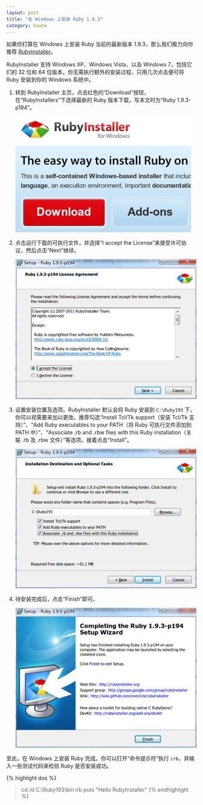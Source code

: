 ```yaml
---
layout: post
title: "在 Windows 上安装 Ruby 1.9.3"
category: howto
---
```


如果你打算在 Windows 上安装 Ruby 当前的最新版本
1.9.3，那么我们极力向你推荐 [RubyInstaller][i]。

RubyInstaller 支持 Windows XP、Windows Vista、以及 Windows 7，包括它们的 32
位和 64 位版本。你无需执行额外的安装过程，只用几次点击便可将 Ruby 安装到你的
Windows 系统中。

1. 转到 RubyInstaller
   主页，点击红色的“Download”按钮，在“RubyInstallers”下选择最新的 Ruby
   版本下载，写本文时为“Ruby 1.9.3-p194”。

   ![RubyInstaller](/images/rb-installer-1.png)

2. 点击运行下载的可执行文件，并选择“I accept the
   License”来接受许可协议，然后点击“Next”继续。

   ![RubyInstaller](/images/rb-installer-2.png)

3. 设置安装位置及选项。RubyInstaller 默认会将 Ruby 安装到 `C:\Ruby193`
   下，你可以视需要来加以更改。推荐勾选“Install Tcl/Tk support（安装 Tcl/Tk
   支持）”、“Add Ruby executables to your PATH（将 Ruby 可执行文件添加到 PATH
   中）”、“Associate .rb and .rbw files with this Ruby installation（关联 .rb
   及 .rbw 文件）”等选项。接着点击“Install”。

   ![RubyInstaller](/images/rb-installer-3.png)

4. 待安装完成后，点击“Finish”即可。

   ![RubyInstaller](/images/rb-installer-4.png)

至此，在 Windows 上安装 Ruby 完成。你可以打开“命令提示符”执行
`irb`，并输入一些测试代码来检验 Ruby 是否安装成功。

{% highlight dos %}
> cd /d C:\Ruby193\bin
> irb
> puts "Hello RubyInstaller"
{% endhighlight %}

[i]: http://rubyinstaller.org
